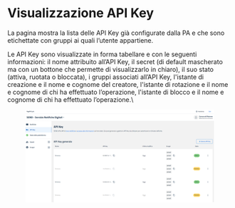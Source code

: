 # Visualizzazione API Key

La pagina mostra la lista delle API Key già configurate dalla PA e che sono etichettate con gruppi ai quali l’utente appartiene.

Le API Key sono visualizzate in forma tabellare e con le seguenti informazioni: il nome attribuito all’API Key, il secret (di default mascherato ma con un bottone che permette di visualizzarlo in chiaro), il suo stato (attiva, ruotata o bloccata), i gruppi associati all’API Key, l'istante di creazione e il nome e cognome del creatore, l'istante di rotazione e il nome e cognome di chi ha effettuato l’operazione, l'istante di blocco e il nome e cognome di chi ha effettuato l’operazione.\


<figure><img src="../../../../.gitbook/assets/image (29).png" alt=""><figcaption></figcaption></figure>

